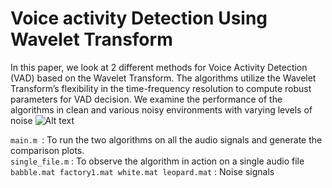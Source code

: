 # Voice activity Detection Using Wavelet Transform

In this paper, we look at 2 different methods
for Voice Activity Detection (VAD) based on the Wavelet
Transform. The algorithms utilize the Wavelet Transform’s
flexibility in the time-frequency resolution to compute
robust parameters for VAD decision. We examine the
performance of the algorithms in clean and various noisy
environments with varying levels of noise
![Alt text](relative/path/to/img.jpg?raw=true "Title")

```main.m ```: To run the two algorithms on all the audio signals and generate the comparison plots.<br />
```single_file.m``` : To observe the algorithm in action on a single audio file<br />
```babble.mat factory1.mat white.mat leopard.mat``` : Noise signals 
